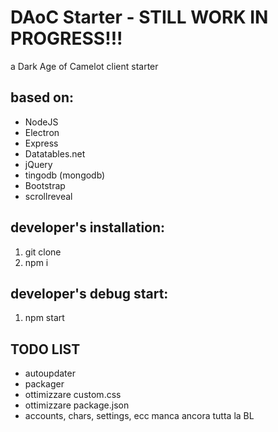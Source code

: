 # DAoC Starter - STILL WORK IN PROGRESS!!!
a Dark Age of Camelot client starter

## based on:

+ NodeJS
+ Electron
+ Express
+ Datatables.net
+ jQuery
+ tingodb (mongodb)
+ Bootstrap
+ scrollreveal

## developer's installation:

1. git clone
2. npm i

## developer's debug start:

1. npm start

## TODO LIST

+ autoupdater
+ packager
+ ottimizzare custom.css
+ ottimizzare package.json
+ accounts, chars, settings, ecc manca ancora tutta la BL

